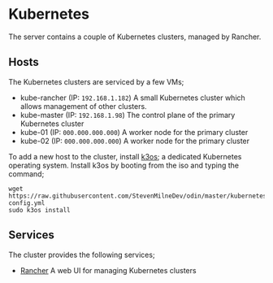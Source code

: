 # Kubernetes
The server contains a couple of Kubernetes clusters, managed by Rancher.

## Hosts
The Kubernetes clusters are serviced by a few VMs;

- kube-rancher (IP: `192.168.1.182`) A small Kubernetes cluster which allows management of other clusters.
- kube-master (IP: `192.168.1.98`) The control plane of the primary Kubernetes cluster
- kube-01 (IP: `000.000.000.000`) A worker node for the primary cluster
- kube-02 (IP: `000.000.000.000`) A worker node for the primary cluster

To add a new host to the cluster, install [k3os](https://k3os.io/); a dedicated Kubernetes operating system. Install k3os by booting from the iso and typing the command;

```
wget https://raw.githubusercontent.com/StevenMilneDev/odin/master/kubernetes/cloud-config.yml
sudo k3os install
```

## Services
The cluster provides the following services;

- [Rancher](https://192.168.1.182/) A web UI for managing Kubernetes clusters
